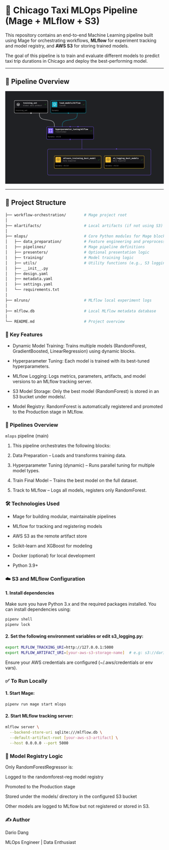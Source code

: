 # 🚖 Chicago Taxi MLOps Pipeline (Mage + MLflow + S3)

This repository contains an end-to-end Machine Learning pipeline built using Mage for orchestrating workflows, **MLflow** for experiment tracking and model registry, and **AWS S3** for storing trained models.

The goal of this pipeline is to train and evaluate different models to predict taxi trip durations in Chicago and deploy the best-performing model.

---
## 🧭 Pipeline Overview

<p align="center">
  <img src="image/mage-illustrate.png" alt="Pipeline Overview" width="600"/>
</p>

---
## 📁 Project Structure

```bash
├── workflow-orchestration/        # Mage project root
│
├── mlartifacts/                   # Local artifacts (if not using S3)
│
├── mlops/                         # Core Python modules for Mage blocks
│   ├── data_preparation/          # Feature engineering and preprocessing
│   ├── pipelines/                 # Mage pipeline definitions
│   ├── presenters/                # Optional presentation logic
│   ├── training/                  # Model training logic
│   ├── utils/                     # Utility functions (e.g., S3 logging)
│   ├── __init__.py
│   ├── design.yaml
│   ├── metadata.yaml
│   ├── settings.yaml
│   └── requirements.txt
│
├── mlruns/                        # MLflow local experiment logs                 
│
├── mlflow.db                      # Local MLflow metadata database
│
└── README.md                      # Project overview
```

### 🚀 Key Features
- Dynamic Model Training: Trains multiple models (RandomForest, GradientBoosted, LinearRegression) using dynamic blocks.

- Hyperparameter Tuning: Each model is trained with its best-tuned hyperparameters.

- MLflow Logging: Logs metrics, parameters, artifacts, and model versions to an MLflow tracking server.

- S3 Model Storage: Only the best model (RandomForest) is stored in an S3 bucket under models/.

- Model Registry: RandomForest is automatically registered and promoted to the Production stage in MLflow.


### 🧩 Pipelines Overview
```mlops``` pipeline (main)
1. This pipeline orchestrates the following blocks:

2. Data Preparation – Loads and transforms training data.

3. Hyperparameter Tuning (dynamic) – Runs parallel tuning for multiple model types.

4. Train Final Model – Trains the best model on the full dataset.

5. Track to MLflow – Logs all models, registers only RandomForest.

### 🛠️ Technologies Used
- Mage for building modular, maintainable pipelines

- MLflow for tracking and registering models

- AWS S3 as the remote artifact store

- Scikit-learn and XGBoost for modeling

- Docker (optional) for local development

- Python 3.9+

### ☁️ S3 and MLflow Configuration

#### 1. Install dependencies
Make sure you have Python 3.x and the required packages installed. You can install dependencies using:
```bash
pipenv shell 
pipenv lock
```

#### 2. Set the following environment variables or edit s3_logging.py:
```bash
export MLFLOW_TRACKING_URI=http://127.0.0.1:5000
export MLFLOW_ARTIFACT_URI=[your-aws-s3-storage-name]  # e.g: s3://dario-mlflow-models-storage/models
```

Ensure your AWS credentials are configured (~/.aws/credentials or env vars).

### ✅ To Run Locally
#### 1. Start Mage:
```bash
pipenv run mage start mlops
```

#### 2. Start MLflow tracking server:
```bash
mlflow server \
  --backend-store-uri sqlite:///mlflow.db \
  --default-artifact-root [your-aws-s3-artifact] \
  --host 0.0.0.0 --port 5000
```

### 🧪 Model Registry Logic
Only RandomForestRegressor is:

Logged to the randomforest-reg model registry

Promoted to the Production stage

Stored under the models/ directory in the configured S3 bucket

Other models are logged to MLflow but not registered or stored in S3.

### ✍️ Author
Dario Dang

MLOps Engineer | Data Enthusiast
